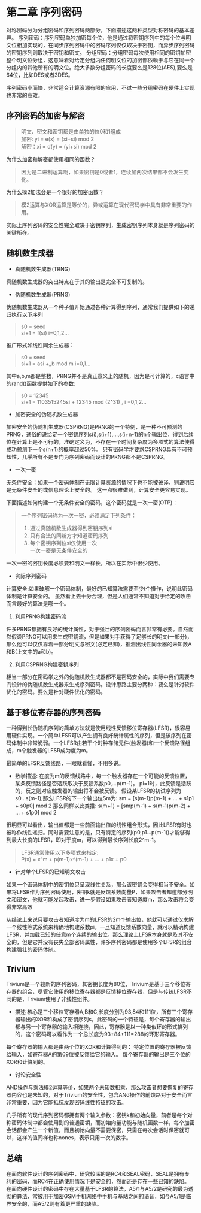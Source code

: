 # 第二章 序列密码

对称密码分为分组密码和序列密码两部分，下面描述这两种类型对称密码的基本差异。
序列密码：序列密码单独加密每个位，他是通过将密钥序列中的每个位与明文位相加实现的，在同步序列密码中的密码序列仅仅取决于密钥，而异步序列密码的密钥序列则取决于密钥和密文。
分组密码：分组密码每次使用相同的密钥加密整个明文位分组，这意味着对给定分组内任何明文位的加密都依赖于与它在同一个分组内的其他所有的明文位。绝大多数分组密码的长度要么是128位(AES),要么是64位，比如DES或者3DES。

序列密码小而快，非常适合计算资源有限的应用，不过一些分组密码在硬件上实现也非常的高效。

## 序列密码的加密与解密

> 明文、密文和密钥都是由单独的位0和1组成  
> 加密: yi = e(x) = (xi+si) mod 2  
> 解密：xi = d(y) = (yi+si) mod 2  

为什么加密和解密都使用相同的函数？
> 因为是二进制运算啊，如果密钥是0或者1，连续加两次结果都不会发生变化。

为什么摸2加法会是一个很好的加密函数？
> 模2运算与XOR运算是等价的，异或运算在现代密码学中具有非常重要的作用。

实际上序列密码的安全性完全取决于密钥序列，生成密钥序列本身就是序列密码的关键所在。

## 随机数生成器

* 真随机数生成器(TRNG)

真随机数生成器的突出特点在于其的输出是完全不可复制的。

* 伪随机数生成器(PRNG)

伪随机数生成器从一个种子值开始通过各种计算得到序列，通常我们提供如下的递归执行以下序列
> s0 = seed  
> si+1 = f(si)   i=0,1,2...  

推广形式如线性同余生成器：
> s0 = seed  
> si+1 = asi +_b mod m   i=0,1...  

其中a,b,m都是整数，PRNG并不是真正意义上的随机，因为是可计算的，c语言中的rand()函数提供如下的参数:
> s0 = 12345  
> si+1 = 1103515245si + 12345 mod (2^31) , i =0,1,2...

* 加密安全的伪随机数生成器

加密安全的伪随机生成器(CSPRNG)是PRNG的一个特例，是一种不可预测的PRNG，通俗的说给定一个密钥序列s(i),s(i+1),...,s(i+n-1)的n个输出位，得到后续位在计算上是不可行的，准确定义为，不存在一个时间复杂度为多项式的算法使得成功预测下一个s(n+1)的概率超过50%。
只有密码学才要求CSPRNG具有不可预知性，几乎所有不是专门为序列密码而设计的PRNG都不是CSPRNG。

* 一次一密

无条件安全：如果一个密码体制在无限计算资源的情况下也不能被破译，则说明它是无条件安全的或信息理论上安全的。
这一点很难做到，计算安全更容易实现。

下面描述如何构建一个无条件安全的密码，这个密码就是一次一密(OTP)：
> 一个序列密码称为一次一密，必须满足下列条件：  
>
> 1. 通过真随机数生成器得到密钥序列si  
> 2. 只有合法的同新方才知道密码序列  
> 3. 每个密钥序列位si仅使用一次  
> 一次一密是无条件安全的  

一次一密的密钥长度必须要和明文一样长，所以在实际中很少使用。

* 实际序列密码

计算安全:如果破解一个密码体制，最好的已知算法需要至少t个操作，说明此密码体制是计算安全的。
虽然看上去十分合理，但是人们通常不知道对于给定的攻击而言最好的算法是哪一个。

1. 利用PRNG构建密码流

许多PRNG都拥有良好的统计属性，对于强壮的序列密码而言非常有必要。自然而然假设PRNG可以用来生成密钥流，但是如果对手获得了足够长的明文(一部分)，那么他可以仅仅靠着一部分明文与密文(必定已知)，推测出线性同余器的未知数A和B(上文中的a和b)。

2. 利用CSPRNG构建密钥序列

相当一部分在密码学之外的伪随机数生成器都不是密码安全的，实际中我们需要专门设计的伪随机数生成器来生成序列密码。设计思路主要分两种：要么是针对软件优化的密码。要么是针对硬件优化的密码。

## 基于移位寄存器的序列密码

一种得到长伪随机序列的简单方法就是使用线性反馈移位寄存器(LFSR)，很容易用硬件实现。一个简单LFSR可以产生拥有良好统计属性的序列，但是该序列在密码体制中非常脆弱。一个LFSR由若干个时钟存储元件(触发器)和一个反馈路径组成，m个触发器的LFSR成为度为m。

最简单的LFSR反馈线路，一眼就看懂，不用多说。

* 数学描述:
在度为m的反馈线路中，每一个触发器存在一个可能的反馈位置，某条反馈路径是否活跃取决于反馈系数p0,...p(m-1)。
pi=1时，此反馈是活跃的，反之则对应触发器的输出将不会被反馈。
假设某LFSR的初试序列为s0...s(m-1),那么LFSR的下一个输出位Sm为:
sm = [s(m-1)p(m-1) + ... + s1p1 + s0p0] mod 2
那么同样以此类推:
s(m+1) = [smp(m-1) + s(m-1)p(m-2) + ... + s1p0] mod 2

很明显可以看出，输出值都是一些前面输出值的线性组合形式，因此LFSR有时也被称作线性递归。同时需要注意的是，只有特定的序列(p0,p1...p(m-1))才能够得到最大长度的LFSR，即对于度m，可以得到最长序列长度2^m-1。

> LFSR通常使用以下多项式来指定:  
> P(x) = x^m + p(m-1)x^(m-1) + ... + p1x + p0

* 针对单个LFSR的已知明文攻击

如果一个密码体制中的密钥位只呈现线性关系，那么该密钥会变得相当不安全。如果将LFSR作为序列密码使用，密钥k就是反馈系数向量P，如果攻击者知道部分明文和密文，他就可能发起攻击，进一步假设如果攻击者知道度m，那么攻击将会变得非常高效

从结论上来说只要攻击者知道度为m的LFSR的2m个输出位，他就可以通过仅求解一个线性等式系统来精确地构建系数pi，一旦知道反馈系数向量，就可以精确构建LFSR，并加载已知的任意m个连续的输出位。那么理论上LFSR本身就是及其不安全的，但是它并没有丧失全部密码属性，许多序列密码都是使用多个LFSR的组合构建强壮的密码体制。

## Trivium

Trivium是一个较新的序列密码，其密钥长度为80位，Trivium是基于三个移位寄存器的组合，尽管它使用的移位寄存器都是反馈移位寄存器，但是与传统LFSR不同的是，Trivium使用了非线性组件。

* 描述
核心是三个移位寄存器A,B和C,长度分别为93,84和111位，所有三个寄存器输出的XOR和构成了密钥序列s，此密码的一个特征是，每个寄存器的输出都与另一个寄存器的输入相连接，因此，寄存器是以一种类似环的形式排列的，这个密码可以看作为一个总长度为93+84+111=288的环形寄存器。

每个寄存器的输入都是由两个位的XOR和计算得到的：
特定位置的寄存器被反馈给输入，如寄存器A的第69位被反馈给它的输入。
每个寄存器的输出是三个位的XOR和计算到的。

* 讨论安全性

AND操作与乘法模2运算等价，如果两个未知数相乘，那么攻击者想要恢复的寄存器内容也是未知的，对于Trivium的安全性，包含ANd操作的前馈路对于安全而言非常重要，因为它能抵抗发现密码线性特征的攻击。

几乎所有的现代序列密码都拥有两个输入参数：密钥k和初始向量，前者是每个对称密码体制中都会使用到的普通密钥，而初始向量功能与随机函数一样，每个加密会话都会产生一个新值，而且初始向量不需要保密，只需在每次会话时保密就可以，这样的值同样也称nones，表示只用一次的数字。

## 总结

在面向软件设计的序列密码中，研究较深的是RC4和SEAL密码，SEAL是拥有专利的密码，而RC4在正确使用情况下是安全的，然而还是存在一些已知的缺陷。
在面向硬件设计的密码中存在大量基于LFSR的算法，A5/1与A5/2是研究的最为透彻的算法，常被用于加密GSM手机网络中手机与基站之间的语音，如今A5/1是临界安全的，而A5/2则有着更严重的缺陷。